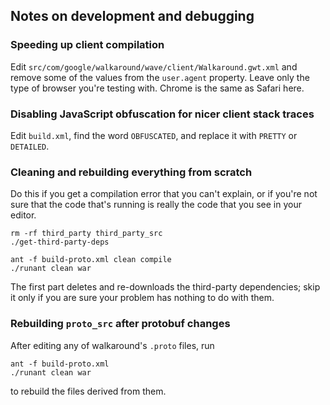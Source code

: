 ## Notes on development and debugging ##


### Speeding up client compilation ###

Edit `src/com/google/walkaround/wave/client/Walkaround.gwt.xml` and remove some of the values from the `user.agent` property.  Leave only the type of browser you're testing with.  Chrome is the same as Safari here.


### Disabling JavaScript obfuscation for nicer client stack traces ###

Edit `build.xml`, find the word `OBFUSCATED`, and replace it with `PRETTY` or `DETAILED`.


### Cleaning and rebuilding everything from scratch ###

Do this if you get a compilation error that you can't explain, or if you're not sure that the code that's running is really the code that you see in your editor.
```
rm -rf third_party third_party_src
./get-third-party-deps
```
```
ant -f build-proto.xml clean compile
./runant clean war
```
The first part deletes and re-downloads the third-party dependencies; skip it only if you are sure your problem has nothing to do with them.


### Rebuilding `proto_src` after protobuf changes ###

After editing any of walkaround's `.proto` files, run
```
ant -f build-proto.xml
./runant clean war
```
to rebuild the files derived from them.
